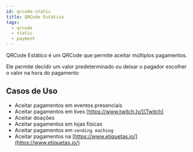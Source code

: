 ```yaml
---
id: qrcode-static
title: QRCode Estático
tags:
  - qrcode
  - static
  - payment
---
```


QRCode Estático é um QRCode que permite aceitar múltiplos pagamentos.

Ele permite decidir um valor predeterminado ou deixar o pagador escolher o valor na hora do pagamento

## Casos de Uso

- Aceitar pagamentos em eventos presenciais
- Aceitar pagamentos em lives [https://www.twitch.tv/](Twitch)
- Aceitar doações
- Aceitar pagamentos em lojas físicas
- Aceitar pagamentos em `vending maching`
- Aceitar pagamentos na [https://www.etiquetas.io/](https://www.etiquetas.io/)